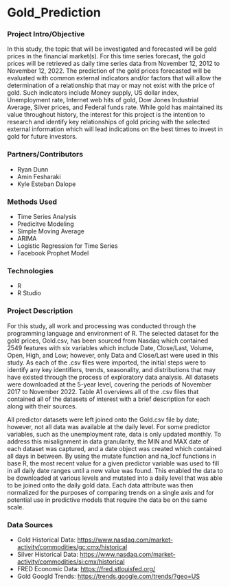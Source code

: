 # Gold_Prediction

### Project Intro/Objective

In this study, the topic that will be investigated and forecasted will be gold prices in the financial market(s). For this time series forecast, the gold prices will be retrieved as daily time series data from November 12, 2012 to November 12, 2022. The prediction of the gold prices forecasted will be evaluated with common external indicators and/or factors that will allow the determination of a relationship that may or may not exist with the price of gold. Such indicators include Money supply, US dollar index, Unemployment rate, Internet web hits of gold, Dow Jones Industrial Average, Silver prices, and Federal funds rate. While gold has maintained its value throughout history, the interest for this project is the intention to research and identify key relationships of gold pricing with the selected external information which will lead indications on the best times to invest in gold for future investors.

### Partners/Contributors

* Ryan Dunn
* Amin Fesharaki
* Kyle Esteban Dalope

### Methods Used

* Time Series Analysis
* Predicitve Modeling
* Simple Moving Average
* ARIMA
* Logistic Regression for Time Series
* Facebook Prophet Model

### Technologies

* R
* R Studio

### Project Description 

For this study, all work and processing was conducted through the programming language and environment of R. The selected dataset for the gold prices, Gold.csv, has been sourced from Nasdaq which contained 2549 features with six variables which include Date, Close/Last, Volume, Open, High, and Low; however, only Data and Close/Last were used in this study. As each of the .csv files were imported, the initial steps were to identify any key identifiers, trends, seasonality, and distributions that may have existed through the process of exploratory data analysis. All datasets were downloaded at the 5-year level, covering the periods of November 2017 to November 2022. Table A1 overviews all of the .csv files that contained all of the datasets of interest with a brief description for each along with their sources.

All predictor datasets were left joined onto the Gold.csv file by date; however, not all data was available at the daily level. For some predictor variables, such as the unemployment rate, data is only updated monthly. To address this misalignment in data granularity, the MIN and MAX date of each dataset was captured, and a date object was created which contained all days in between. By using the mutate function and na_locf functions in base R, the most recent value for a given predictor variable was used to fill in all daily date ranges until a new value was found. This enabled the data to be downloaded at various levels and mutated into a daily level that was able to be joined onto the daily gold data. Each data attribute was then normalized for the purposes of comparing trends on a single axis and for potential use in predictive models that require the data be on the same scale.  

### Data Sources
* Gold Historical Data:  https://www.nasdaq.com/market-activity/commodities/gc:cmx/historical
* Silver Historical Data:  https://www.nasdaq.com/market-activity/commodities/si:cmx/historical
* FRED Economic Data:  https://fred.stlouisfed.org/
* Gold Googld Trends:  https://trends.google.com/trends/?geo=US
